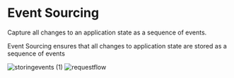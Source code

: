 # Event Sourcing
Capture all changes to an application state as a sequence of events.

Event Sourcing ensures that all changes to application state are stored as a sequence of events

![storingevents (1)](https://user-images.githubusercontent.com/8505315/93558624-79fb9780-f99b-11ea-82cb-da5f6f36d5b6.png)
![requestflow](https://user-images.githubusercontent.com/8505315/93558627-7cf68800-f99b-11ea-8ce2-9b7be1e5f848.png)


